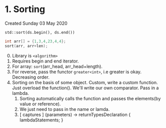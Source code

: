 # 1. Sorting
Created Sunday 03 May 2020

`std::sort(ds.begin(), ds.end())`
```c++
int arr[] = {1,3,4,23,4,4};
sort(arr, arr+len);
```

0. Library is ``<algorithm>``
1. Requires begin and end iterator.
2. For array: ``sort``(arr_head, arr_head+length).
3. For reverse, pass the functor ``greater<int>``, i.e greater is okay. Decreasing order.
4. Sorting on the basis of some object. Custom, write a custom function. Just overload the function(). We'll write our own comparator. Pass in a lambda.
	1. Sorting automatically calls the function and passes the elements(by value or reference).
	2. We just need to pass in the name or lamda.
	3. [ captures ] (parameters) -> returnTypesDeclaration { lambdaStatements; }


